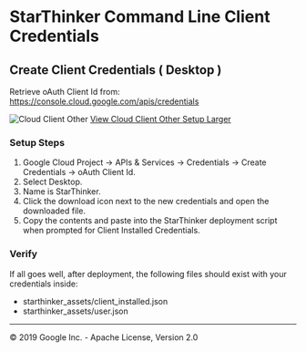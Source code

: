 # StarThinker Command Line Client Credentials

## Create Client Credentials ( Desktop )

Retrieve oAuth Client Id from: https://console.cloud.google.com/apis/credentials

![Cloud Client Other](images/cloud_client_installed.png)
[View Cloud Client Other Setup Larger](images/cloud_client_installed.png)

### Setup Steps

 1. Google Cloud Project -> APIs & Services -> Credentials -> Create Credentials -> oAuth Client Id.
   1. Select Desktop.
   1. Name is StarThinker.
 1. Click the download icon next to the new credentials and open the downloaded file.
 1. Copy the contents and paste into the StarThinker deployment script when prompted for Client Installed Credentials.

### Verify

If all goes well, after deployment, the following files should exist with your credentials inside:

- starthinker_assets/client_installed.json
- starthinker_assets/user.json

---
&copy; 2019 Google Inc. - Apache License, Version 2.0
